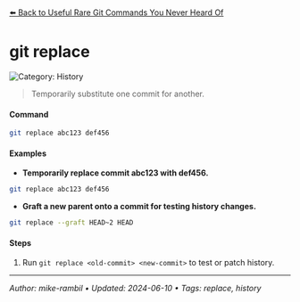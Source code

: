 [⬅️ Back to Useful Rare Git Commands You Never Heard Of](./useful-rare-git-commands-you-never-heard-of.md)

# git replace <old-commit> <new-commit>


![Category: History](https://img.shields.io/badge/Category-History-blue)
> Temporarily substitute one commit for another.


#### Command
```sh
git replace abc123 def456
```

#### Examples
- **Temporarily replace commit abc123 with def456.** 

 ```sh
git replace abc123 def456 
 ```
- **Graft a new parent onto a commit for testing history changes.** 

 ```sh
git replace --graft HEAD~2 HEAD 
 ```


#### Steps
1. Run `git replace <old-commit> <new-commit>` to test or patch history.


---

_Author: mike-rambil • Updated: 2024-06-10 • Tags: replace, history_
